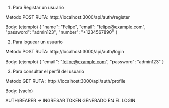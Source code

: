 1) Para Registar un usuario 

Metodo POST 
RUTA: http://localhost:3000/api/auth/register

Body: (ejemplo)
{
  "name": "Felipe",
  "email": "felipe@example.com",
  "password": "admin123",
  "number": "+1234567890"
}

2) Para loguear un usuario 

Metodo POST
RUTA: http://localhost:3000/api/auth/login

Body: (ejemplo)
{
  "email": "felipe@example.com",
  "password": "admin123"
}

3) Para consultar el perfil del usuario

Metodo GET
RUTA : http://localhost:3000/api/auth/profile

Body:  (vacío)

AUTH/BEARER -> INGRESAR TOKEN GENERADO EN EL LOGIN

